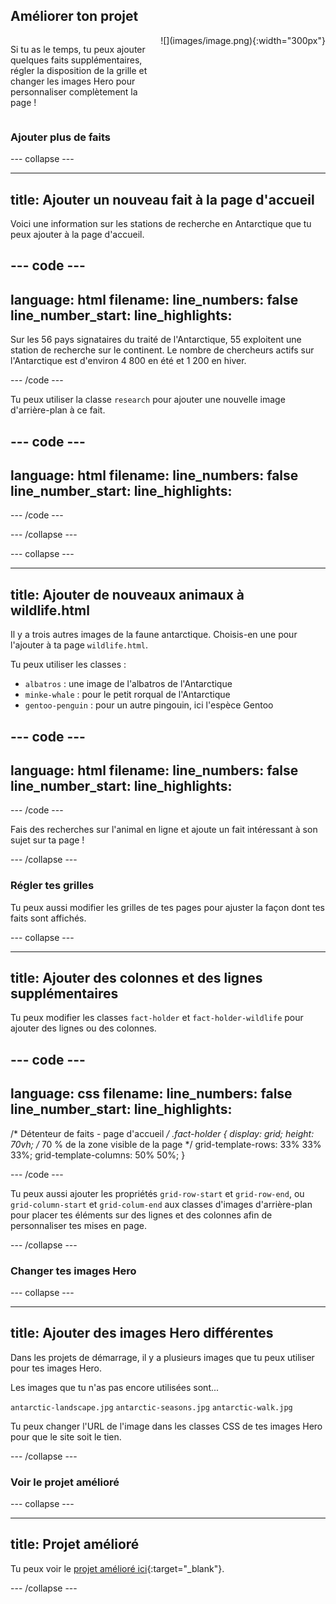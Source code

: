 ## Améliorer ton projet

<div style="display: flex; flex-wrap: wrap">
<div style="flex-basis: 200px; flex-grow: 1; margin-right: 15px;">

Si tu as le temps, tu peux ajouter quelques faits supplémentaires, régler la disposition de la grille et changer les images Hero pour personnaliser complètement la page !

</div>
<div>
![](images/image.png){:width="300px"}
</div>
</div>

### Ajouter plus de faits

\--- collapse ---

---

## title: Ajouter un nouveau fait à la page d'accueil

Voici une information sur les stations de recherche en Antarctique que tu peux ajouter à la page d'accueil.

## --- code ---

language: html
filename:
line_numbers: false
line_number_start:
line_highlights:
-----------------------------------------------------

<p>Sur les 56 pays signataires du traité de l'Antarctique, 55 exploitent une station de recherche sur le continent. Le nombre de chercheurs actifs sur l'Antarctique est d'environ 4 800 en été et 1 200 en hiver.</p>

\--- /code ---

Tu peux utiliser la classe `research` pour ajouter une nouvelle image d'arrière-plan à ce fait.

## --- code ---

language: html
filename:
line_numbers: false
line_number_start:
line_highlights:
-----------------------------------------------------

<span class="fact-card research">

</span>

\--- /code ---

\--- /collapse ---

\--- collapse ---

---

## title: Ajouter de nouveaux animaux à wildlife.html

Il y a trois autres images de la faune antarctique. Choisis-en une pour l'ajouter à ta page `wildlife.html`.

Tu peux utiliser les classes :

- `albatros` : une image de l'albatros de l'Antarctique
- `minke-whale` : pour le petit rorqual de l'Antarctique
- `gentoo-penguin` : pour un autre pingouin, ici l'espèce Gentoo

## --- code ---

language: html
filename:
line_numbers: false
line_number_start:
line_highlights:
-----------------------------------------------------

<span class="fact-card albatross">

</span>

\--- /code ---

Fais des recherches sur l'animal en ligne et ajoute un fait intéressant à son sujet sur ta page !

\--- /collapse ---

### Régler tes grilles

Tu peux aussi modifier les grilles de tes pages pour ajuster la façon dont tes faits sont affichés.

\--- collapse ---

---

## title: Ajouter des colonnes et des lignes supplémentaires

Tu peux modifier les classes `fact-holder` et `fact-holder-wildlife` pour ajouter des lignes ou des colonnes.

## --- code ---

language: css
filename:
line_numbers: false
line_number_start:
line_highlights:
-----------------------------------------------------

/\* Détenteur de faits - page d'accueil _/
.fact-holder {
display: grid;
height: 70vh; /_ 70 % de la zone visible de la page \*/
grid-template-rows: 33% 33% 33%;
grid-template-columns: 50% 50%;
}

\--- /code ---

Tu peux aussi ajouter les propriétés `grid-row-start` et `grid-row-end`, ou `grid-column-start` et `grid-colum-end` aux classes d'images d'arrière-plan pour placer tes éléments sur des lignes et des colonnes afin de personnaliser tes mises en page.

\--- /collapse ---

### Changer tes images Hero

\--- collapse ---

---

## title: Ajouter des images Hero différentes

Dans les projets de démarrage, il y a plusieurs images que tu peux utiliser pour tes images Hero.

Les images que tu n'as pas encore utilisées sont...

`antarctic-landscape.jpg`
`antarctic-seasons.jpg`
`antarctic-walk.jpg`

Tu peux changer l'URL de l'image dans les classes CSS de tes images Hero pour que le site soit le tien.

\--- /collapse ---

### Voir le projet amélioré

\--- collapse ---

---

## title: Projet amélioré

Tu peux voir le [projet amélioré ici](https://editor.raspberrypi.org/en/projects/welcome-to-antarctica-upgraded){:target="_blank"}.

\--- /collapse ---
